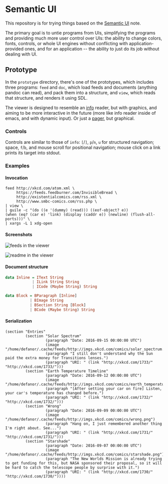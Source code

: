 # Semantic UI

This repository is for trying things based on the
[Semantic UI](https://defanor.uberspace.net/notes/semantic-ui.html)
note.

The primary goal is to untie programs from UIs, simplifying the
programs and providing much more user control over UIs: the ability to
change colors, fonts, controls, or whole UI engines without
conflicting with application-provided ones, and for an application --
the ability to just do its job without dealing with UI.

## Prototype

In the `prototype` directory, there's one of the prototypes, which
includes three programs: `feed` and `doc`, which load feeds and
documents (anything pandoc can read), and pack them into a structure,
and `view`, which reads that structure, and renders it using SDL.

The viewer is designed to resemble
an [info](https://en.wikipedia.org/wiki/Info_%28Unix%29) reader, but
with graphics, and aiming to be more interactive in the future (more
like info reader inside of emacs, and with dynamic input). Or just
a [pager](https://en.wikipedia.org/wiki/Terminal_pager), but
graphical.


### Controls

Controls are similar to those of `info`: `[`/`]`, `p`/`n`, `u` for
structured navigation; space, `f`/`b`, and mouse scroll for positional
navigation; mouse click on a link prints its target into stdout.

### Examples

#### Invocation

```
feed http://xkcd.com/atom.xml \
     https://feeds.feedburner.com/InvisibleBread \
     http://existentialcomics.com/rss.xml \
     http://www.smbc-comics.com/rss.php \
| view \
| guile -c "(do ((e '(dummy) (read))) ((eof-object? e))
(when (eq? (car e) 'link) (display (caddr e)) (newline) (flush-all-ports)))" \
| xargs -L 1 xdg-open
```

#### Screenshots

![feeds in the viewer](http://paste.uberspace.net/feed-reader.png)

![readme in the viewer](http://paste.uberspace.net/doc-reader.png)

#### Document structure

```haskell
data Inline = IText String
            | ILink String String
            | ICode (Maybe String) String

data Block = BParagraph [Inline]
           | BImage String
           | BSection String [Block]
           | BCode (Maybe String) String
```

#### Serialization

```
(section "Entries"
         (section "Solar Spectrum"
                  (paragraph "Date: 2016-09-15 00:00:00 UTC")
                  (image "/home/defanor/.cache/feeds/http://imgs.xkcd.com/comics/solar_spectrum.png")
                  (paragraph "I still don't understand why the Sun paid the extra money for Transitions lenses.")
                  (paragraph "URI: " (link "http://xkcd.com/1733/" "http://xkcd.com/1733/")))
         (section "Earth Temperature Timeline"
                  (paragraph "Date: 2016-09-12 00:00:00 UTC")
                  (image "/home/defanor/.cache/feeds/http://imgs.xkcd.com/comics/earth_temperature_timeline.png")
                  (paragraph "[After setting your car on fire] Listen, your car's temperature has changed before.")
                  (paragraph "URI: " (link "http://xkcd.com/1732/" "http://xkcd.com/1732/")))
         (section "Wrong"
                  (paragraph "Date: 2016-09-09 00:00:00 UTC")
                  (image "/home/defanor/.cache/feeds/http://imgs.xkcd.com/comics/wrong.png")
                  (paragraph "Hang on, I just remembered another thing I'm right about. See...")
                  (paragraph "URI: " (link "http://xkcd.com/1731/" "http://xkcd.com/1731/")))
         (section "Starshade"
                  (paragraph "Date: 2016-09-07 00:00:00 UTC")
                  (image "/home/defanor/.cache/feeds/http://imgs.xkcd.com/comics/starshade.png")
                  (paragraph "The New Worlds Mission is already trying to get funding for this, but NASA sponsored their proposal, so it will be hard to catch the telescope people by surprise with it.")
                  (paragraph "URI: " (link "http://xkcd.com/1730/" "http://xkcd.com/1730/"))))
```
